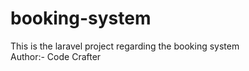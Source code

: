 # booking-system
This is the laravel project regarding the booking system
<br>
Author:- Code Crafter
